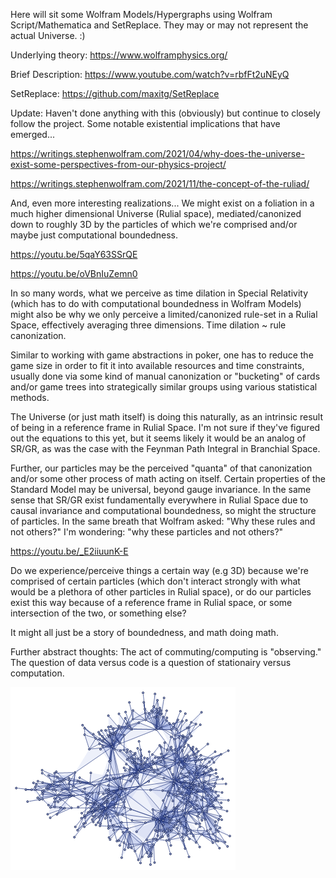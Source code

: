 Here will sit some Wolfram Models/Hypergraphs using Wolfram Script/Mathematica and SetReplace.  They may or may not represent the actual Universe.  :)  

Underlying theory:
https://www.wolframphysics.org/

Brief Description:
https://www.youtube.com/watch?v=rbfFt2uNEyQ

SetReplace:
https://github.com/maxitg/SetReplace

Update:  Haven't done anything with this (obviously) but continue to closely follow the project.  Some notable existential implications that have emerged...

https://writings.stephenwolfram.com/2021/04/why-does-the-universe-exist-some-perspectives-from-our-physics-project/

https://writings.stephenwolfram.com/2021/11/the-concept-of-the-ruliad/

And, even more interesting realizations... We might exist on a foliation in a much higher dimensional Universe (Rulial space), mediated/canonized down to roughly 3D by the particles of which we're comprised and/or maybe just computational boundedness.

https://youtu.be/5qaY63SSrQE

https://youtu.be/oVBnIuZemn0

In so many words, what we perceive as time dilation in Special Relativity (which has to do with computational boundedness in Wolfram Models) might also be why we only perceive a limited/canonized rule-set in a Rulial Space, effectively averaging three dimensions.  Time dilation ~ rule canonization.

Similar to working with game abstractions in poker, one has to reduce the game size in order to fit it into available resources and time constraints, usually done via some kind of manual canonization or "bucketing" of cards and/or game trees into strategically similar groups using various statistical methods.  

The Universe (or just math itself) is doing this naturally, as an intrinsic result of being in a reference frame in Rulial Space.  I'm not sure if they've figured out the equations to this yet, but it seems likely it would be an analog of SR/GR, as was the case with the Feynman Path Integral in Branchial Space.

Further, our particles may be the perceived "quanta" of that canonization and/or some other process of math acting on itself.  Certain properties of the Standard Model may be universal, beyond gauge invariance.  In the same sense that SR/GR exist fundamentally everywhere in Rulial Space due to causal invariance and computational boundedness, so might the structure of particles.  In the same breath that Wolfram asked: "Why these rules and not others?"  I'm wondering: "why these particles and not others?"

https://youtu.be/_E2iiuunK-E

Do we experience/perceive things a certain way (e.g 3D) because we're comprised of certain particles (which don't interact strongly with what would be a plethora of other particles in Rulial space), or do our particles exist this way because of a reference frame in Rulial space, or some intersection of the two, or something else?

It might all just be a story of boundedness, and math doing math.

Further abstract thoughts: The act of commuting/computing is "observing."  The question of data versus code is a question of stationairy versus computation.  

![Hello World](https://github.com/TopologicLogic/My-Own-Little-Universe/raw/master/Hello%20World.png)

